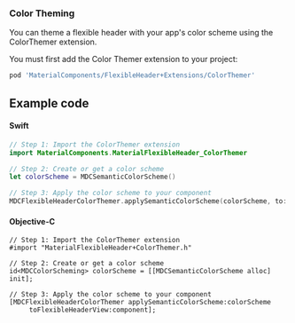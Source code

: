 ### Color Theming

You can theme a flexible header with your app's color scheme using the ColorThemer extension.

You must first add the Color Themer extension to your project:

```bash
pod 'MaterialComponents/FlexibleHeader+Extensions/ColorThemer'
```

## Example code

<!--<div class="material-code-render" markdown="1">-->
#### Swift
```swift
// Step 1: Import the ColorThemer extension
import MaterialComponents.MaterialFlexibleHeader_ColorThemer

// Step 2: Create or get a color scheme
let colorScheme = MDCSemanticColorScheme()

// Step 3: Apply the color scheme to your component
MDCFlexibleHeaderColorThemer.applySemanticColorScheme(colorScheme, to: component)
```

#### Objective-C

```objc
// Step 1: Import the ColorThemer extension
#import "MaterialFlexibleHeader+ColorThemer.h"

// Step 2: Create or get a color scheme
id<MDCColorScheming> colorScheme = [[MDCSemanticColorScheme alloc] init];

// Step 3: Apply the color scheme to your component
[MDCFlexibleHeaderColorThemer applySemanticColorScheme:colorScheme
     toFlexibleHeaderView:component];
```
<!--</div>-->
